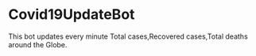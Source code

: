 # Covid19UpdateBot
This bot updates every minute Total cases,Recovered cases,Total deaths around the Globe.
